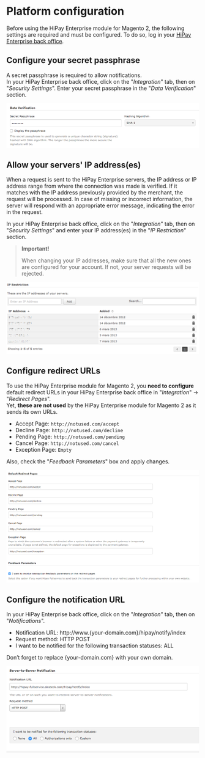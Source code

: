 # Platform configuration

Before using the HiPay Enterprise module for Magento 2, the following settings are required and must be configured.
To do so, log in your [HiPay Enterprise back office](https://merchant.hipay-tpp.com).

## Configure your secret passphrase

A secret passphrase is required to allow notifications.  
In your HiPay Enterprise back office, click on the "_Integration_" tab, then on "_Security Settings_". Enter your secret passphrase in the "_Data Verification_" section.

![legend](images/secret_passphrase.png)

## Allow your servers' IP address(es)

When a request is sent to the HiPay Enterprise servers, the IP address or IP address range from where the connection was made is verified. If it matches with the IP address previously provided by the merchant, the request will be processed. In case of missing or incorrect information, the server will respond with an appropriate error message, indicating the error in the request.

In your HiPay Enterprise back office, click on the "_Integration_" tab, then on "_Security Settings_" and enter your IP address(es) in the "_IP Restriction_" section.

> **Important!**
>
> When changing your IP addresses, make sure that all the new ones are configured for your account. If not, your server requests will be rejected.

![legend](images/ip-restriction.png)

## Configure redirect URLs

To use the HiPay Enterprise module for Magento 2, you **need to configure** default redirect URLs in your HiPay Enterprise back office in "_Integration_" -> "_Redirect Pages_".   
Yet, **these are not used** by the HiPay Enterprise module for Magento 2 as it sends its own URLs.

- Accept Page:    `http://notused.com/accept`
- Decline Page:   `http://notused.com/decline`
- Pending Page:   `http://notused.com/pending`
- Cancel Page:    `http://notused.com/cancel`
- Exception Page: `Empty`

Also, check the "_Feedback Parameters_" box and apply changes.

![legend](images/redirect_pages.png)

## Configure the notification URL

In your HiPay Enterprise back office, click on the "_Integration_" tab, then on "_Notifications_".

- Notification URL:    http://www.{your-domain.com}/hipay/notify/index
- Request method:      HTTP POST
- I want to be notified for the following transaction statuses: ALL

Don’t forget to replace {your-domain.com} with your own domain.

![legend](images/notification_url.png)


